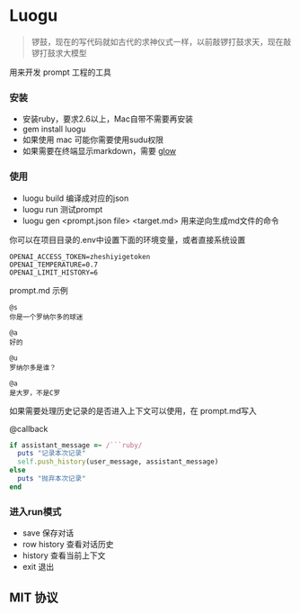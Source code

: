 # Luogu
> 锣鼓，现在的写代码就如古代的求神仪式一样，以前敲锣打鼓求天，现在敲锣打鼓求大模型

用来开发 prompt 工程的工具

### 安装
- 安装ruby，要求2.6以上，Mac自带不需要再安装
- gem install luogu
- 如果使用 mac 可能你需要使用sudu权限
- 如果需要在终端显示markdown，需要 [glow](https://github.com/charmbracelet/glow)

### 使用
- luogu build <file> 编译成对应的json
- luogu run <file> 测试prompt
- luogu gen <prompt.json file> <target.md> 用来逆向生成md文件的命令

你可以在项目目录的.env中设置下面的环境变量，或者直接系统设置
```
OPENAI_ACCESS_TOKEN=zheshiyigetoken
OPENAI_TEMPERATURE=0.7
OPENAI_LIMIT_HISTORY=6
```

prompt.md 示例
```
@s
你是一个罗纳尔多的球迷

@a
好的

@u
罗纳尔多是谁？

@a
是大罗，不是C罗
```

如果需要处理历史记录的是否进入上下文可以使用，在 prompt.md写入


@callback
```ruby
if assistant_message =~ /```ruby/
  puts "记录本次记录"
  self.push_history(user_message, assistant_message)
else
  puts "抛弃本次记录"
end
```


### 进入run模式
- save 保存对话
- row history  查看对话历史
- history 查看当前上下文
- exit 退出

## MIT 协议